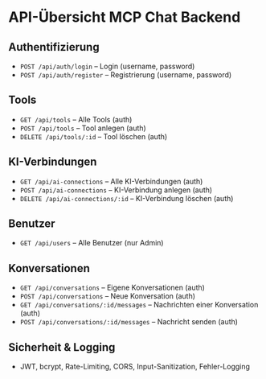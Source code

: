 # API-Übersicht MCP Chat Backend

## Authentifizierung
- `POST /api/auth/login` – Login (username, password)
- `POST /api/auth/register` – Registrierung (username, password)

## Tools
- `GET /api/tools` – Alle Tools (auth)
- `POST /api/tools` – Tool anlegen (auth)
- `DELETE /api/tools/:id` – Tool löschen (auth)

## KI-Verbindungen
- `GET /api/ai-connections` – Alle KI-Verbindungen (auth)
- `POST /api/ai-connections` – KI-Verbindung anlegen (auth)
- `DELETE /api/ai-connections/:id` – KI-Verbindung löschen (auth)

## Benutzer
- `GET /api/users` – Alle Benutzer (nur Admin)

## Konversationen
- `GET /api/conversations` – Eigene Konversationen (auth)
- `POST /api/conversations` – Neue Konversation (auth)
- `GET /api/conversations/:id/messages` – Nachrichten einer Konversation (auth)
- `POST /api/conversations/:id/messages` – Nachricht senden (auth)

## Sicherheit & Logging
- JWT, bcrypt, Rate-Limiting, CORS, Input-Sanitization, Fehler-Logging

